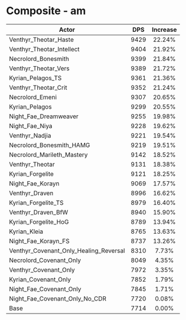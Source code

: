 # Composite - am
| Actor | DPS | Increase |
|---|:---:|:---:|
|Venthyr_Theotar_Haste|9429|22.24%|
|Venthyr_Theotar_Intellect|9404|21.92%|
|Necrolord_Bonesmith|9399|21.84%|
|Venthyr_Theotar_Vers|9389|21.72%|
|Kyrian_Pelagos_TS|9361|21.36%|
|Venthyr_Theotar_Crit|9352|21.24%|
|Necrolord_Emeni|9307|20.65%|
|Kyrian_Pelagos|9299|20.55%|
|Night_Fae_Dreamweaver|9255|19.98%|
|Night_Fae_Niya|9228|19.62%|
|Venthyr_Nadjia|9221|19.54%|
|Necrolord_Bonesmith_HAMG|9219|19.51%|
|Necrolord_Marileth_Mastery|9142|18.52%|
|Venthyr_Theotar|9131|18.38%|
|Kyrian_Forgelite|9121|18.25%|
|Night_Fae_Korayn|9069|17.57%|
|Venthyr_Draven|8996|16.62%|
|Kyrian_Forgelite_TS|8979|16.40%|
|Venthyr_Draven_BfW|8940|15.90%|
|Kyrian_Forgelite_HoG|8789|13.94%|
|Kyrian_Kleia|8765|13.63%|
|Night_Fae_Korayn_FS|8737|13.26%|
|Venthyr_Covenant_Only_Healing_Reversal|8310|7.73%|
|Necrolord_Covenant_Only|8049|4.35%|
|Venthyr_Covenant_Only|7972|3.35%|
|Kyrian_Covenant_Only|7852|1.79%|
|Night_Fae_Covenant_Only|7845|1.71%|
|Night_Fae_Covenant_Only_No_CDR|7720|0.08%|
|Base|7714|0.00%|

